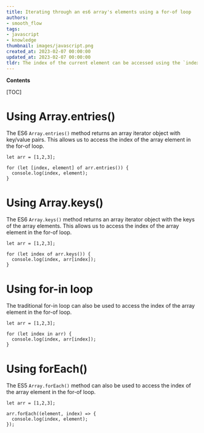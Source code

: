 ```yaml
---
title: Iterating through an es6 array's elements using a for-of loop
authors:
- smooth_flow
tags:
- javascript
- knowledge
thumbnail: images/javascript.png
created_at: 2023-02-07 00:00:00
updated_at: 2023-02-07 00:00:00
tldr: The index of the current element can be accessed using the `index` property of the iterator object.
---
```


**Contents**

[TOC]

# Using Array.entries()

The ES6 `Array.entries()` method returns an array iterator object with key/value pairs. This allows us to access the index of the array element in the for-of loop.

```
let arr = [1,2,3];

for (let [index, element] of arr.entries()) {
  console.log(index, element);
}
```

# Using Array.keys()

The ES6 `Array.keys()` method returns an array iterator object with the keys of the array elements. This allows us to access the index of the array element in the for-of loop.

```
let arr = [1,2,3];

for (let index of arr.keys()) {
  console.log(index, arr[index]);
}
```

# Using for-in loop

The traditional for-in loop can also be used to access the index of the array element in the for-of loop. 

```
let arr = [1,2,3];

for (let index in arr) {
  console.log(index, arr[index]);
}
```

# Using forEach()

The ES5 `Array.forEach()` method can also be used to access the index of the array element in the for-of loop. 

```
let arr = [1,2,3];

arr.forEach((element, index) => {
  console.log(index, element);
});
```

